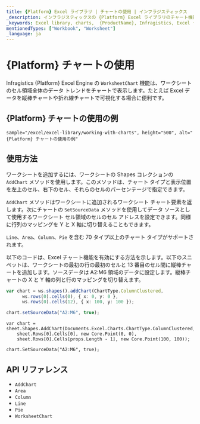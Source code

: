 ```yaml
---
title: {Platform} Excel ライブラリ | チャートの使用 | インフラジスティックス
_description: インフラジスティックスの {Platform} Excel ライブラリのチャート機能を使用して、ワークシートのセル領域全体のデータ トレンドをチャートで表示します。{ProductName} Excel データを 70 種類以上のチャート タイプで可視化できます。
_keywords: Excel library, charts,  {ProductName}, Infragistics, Excel ライブラリ, チャート, インフラジスティックス
mentionedTypes: ["Workbook", "Worksheet"]
_language: ja
---
```

# {Platform} チャートの使用

Infragistics {Platform} Excel Engine の `WorksheetChart` 機能は、ワークシートのセル領域全体のデータ トレンドをチャートで表示します。たとえば Excel データを縦棒チャートや折れ線チャートで可視化する場合に便利です。

## {Platform} チャートの使用の例


`sample="/excel/excel-library/working-with-charts", height="500", alt="{Platform} チャートの使用の例"`



<div class="divider--half"></div>

## 使用方法
ワークシートを追加するには、ワークシートの Shapes コレクションの `AddChart` メソッドを使用します。このメソッドは、チャート タイプと表示位置を左上のセル、右下のセル、それらのセルのパーセンテージで指定できます。

`AddChart` メソッドはワークシートに追加されるワークシート チャート要素を返します。次にチャートの `SetSourceData` メソッドを使用してデータ ソースとして使用するワークシート セル領域のセルのセル アドレスを設定できます。同様に行列のマッピングを Y と X 軸に切り替えることもできます。

`Line`、`Area`、`Column`、`Pie` を含む 70 タイプ以上のチャート タイプがサポートされます。

以下のコードは、Excel チャート機能を有効にする方法を示します。以下のスニペットは、ワークシートの最初の行の最初のセルと 13 番目のセル間に縦棒チャートを追加します。ソースデータは A2:M6 領域のデータに設定します。縦棒チャートの  X と Y 軸の列と行のマッピングを切り替えます。

```ts
var chart = ws.shapes().addChart(ChartType.ColumnClustered,
      ws.rows(0).cells(0), { x: 0, y: 0 },
      ws.rows(0).cells(12), { x: 100, y: 100 });

chart.setSourceData("A2:M6", true);
```

```razor
var chart = sheet.Shapes.AddChart(Documents.Excel.Charts.ChartType.ColumnClustered,
    sheet.Rows[0].Cells[0], new Core.Point(0, 0),
    sheet.Rows[0].Cells[props.Length - 1], new Core.Point(100, 100));

chart.SetSourceData("A2:M6", true);
```

## API リファレンス

 - `AddChart`
 - `Area`
 - `Column`
 - `Line`
 - `Pie`
 - `WorksheetChart`